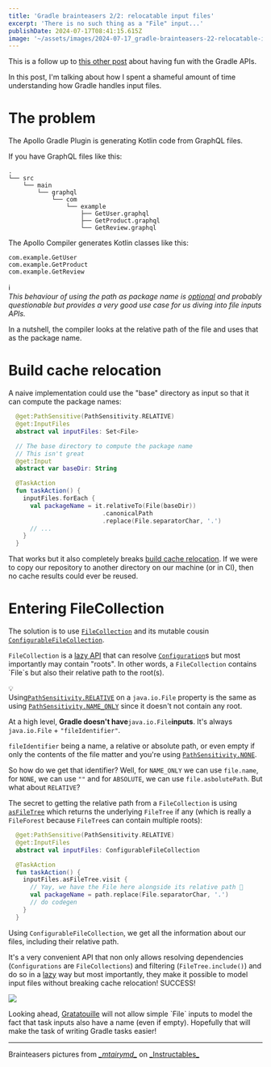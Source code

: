 ```yaml
---
title: 'Gradle brainteasers 2/2: relocatable input files'
excerpt: 'There is no such thing as a "File" input...'
publishDate: 2024-07-17T08:41:15.615Z
image: '~/assets/images/2024-07-17_gradle-brainteasers-22-relocatable-input-files/ab1225bf-d512-4938-bb11-c38413464a0c.webp'
---
```


This is a follow up to [this other post](https://blog.mbonnin.net/gradle-brainteasers-12-aggregating-artifacts) about having fun with the Gradle APIs.

In this post, I'm talking about how I spent a shameful amount of time understanding how Gradle handles input files.

# The problem

The Apollo Gradle Plugin is generating Kotlin code from GraphQL files.

If you have GraphQL files like this:

```plaintext
.
└── src
    └── main
        └── graphql
            └── com
                └── example
                    ├── GetUser.graphql
                    ├── GetProduct.graphql
                    └── GetReview.graphql
```

The Apollo Compiler generates Kotlin classes like this:

```plaintext
com.example.GetUser
com.example.GetProduct
com.example.GetReview
```

<div data-node-type="callout">
<div data-node-type="callout-emoji">ℹ</div>
<div data-node-type="callout-text"><em>This behaviour of using the path as package name is </em><a target="_blank" rel="noopener noreferrer nofollow" href="https://apollographql.github.io/apollo-kotlin/kdoc/apollo-gradle-plugin-external/com.apollographql.apollo.gradle.api/-service/package-names-from-file-paths.html" style="pointer-events: none"><em>optional</em></a><em> and probably questionable but provides a very good use case for us diving into file inputs APIs.</em></div>
</div>

In a nutshell, the compiler looks at the relative path of the file and uses that as the package name.

# Build cache relocation

A naive implementation could use the "base" directory as input so that it can compute the package names:

```kotlin
  @get:PathSensitive(PathSensitivity.RELATIVE)
  @get:InputFiles
  abstract val inputFiles: Set<File>

  // The base directory to compute the package name
  // This isn't great
  @get:Input
  abstract var baseDir: String

  @TaskAction
  fun taskAction() {
    inputFiles.forEach {
      val packageName = it.relativeTo(File(baseDir))
                          .canonicalPath
                          .replace(File.separatorChar, '.')
      // ...
    }
  }
```

That works but it also completely breaks [build cache relocation](https://docs.gradle.org/current/userguide/build_cache_concepts.html#relocatability). If we were to copy our repository to another directory on our machine (or in CI), then no cache results could ever be reused.

# Entering FileCollection

The solution is to use [`FileCollection`](https://docs.gradle.org/current/javadoc/org/gradle/api/file/FileCollection.html) and its mutable cousin [`ConfigurableFileCollection`](https://docs.gradle.org/current/javadoc/org/gradle/api/file/ConfigurableFileCollection.html).

`FileCollection` is a [lazy API](https://docs.gradle.org/current/userguide/lazy_configuration.html) that can resolve [`Configuration`](https://mbonnin.medium.com/actual-footage-of-different-kinds-of-gradle-configurations-9678bd681793)s but most importantly may contain "roots". In other words, a `FileCollection` contains \`File\`s but also their relative path to the root(s).

<div data-node-type="callout">
<div data-node-type="callout-emoji">💡</div>
<div data-node-type="callout-text">Using<a target="_blank" rel="noopener noreferrer nofollow" href="https://docs.gradle.org/current/javadoc/org/gradle/api/tasks/PathSensitivity.html#RELATIVE" style="pointer-events: none"><code>PathSensitivity.RELATIVE</code></a> on a <code>java.io.File</code> property is the same as using <a target="_blank" rel="noopener noreferrer nofollow" href="https://docs.gradle.org/current/javadoc/org/gradle/api/tasks/PathSensitivity.html#NAME_ONLY" style="pointer-events: none"><code>PathSensitivity.NAME_ONLY</code></a> since it doesn't not contain any root.</div>
</div>

At a high level, **Gradle doesn't have**`java.io.File`**inputs**. It's always `java.io.File` + `"fileIdentifier"`.

`fileIdentifier` being a name, a relative or absolute path, or even empty if only the contents of the file matter and you're using [`PathSensitivity.NONE`](https://docs.gradle.org/current/javadoc/org/gradle/api/tasks/PathSensitivity.html#NONE).

So how do we get that identifier? Well, for `NAME_ONLY` we can use `file.name`, for `NONE`, we can use `""` and for `ABSOLUTE`, we can use `file.asbolutePath`. But what about `RELATIVE`?

The secret to getting the relative path from a `FileCollection` is using [`asFileTree`](<https://docs.gradle.org/current/javadoc/org/gradle/api/file/FileCollection.html#getAsFileTree()>) which returns the underlying `FileTree` if any (which is really a `FileForest` because `FileTree`s can contain multiple roots):

```kotlin
  @get:PathSensitive(PathSensitivity.RELATIVE)
  @get:InputFiles
  abstract val inputFiles: ConfigurableFileCollection

  @TaskAction
  fun taskAction() {
    inputFiles.asFileTree.visit {
      // Yay, we have the File here alongside its relative path 🎉
      val packageName = path.replace(File.separatorChar, '.')
      // do codegen
    }
  }
```

Using `ConfigurableFileCollection`, we get all the information about our files, including their relative path.

It's a very convenient API that non only allows resolving dependencies (`Configurations` are `FileCollections`) and filtering (`FileTree.include()`) and do so in a [lazy](https://docs.gradle.org/current/userguide/lazy_configuration.html) way but most importantly, they make it possible to model input files without breaking cache relocation! SUCCESS!

![](https://cdn.hashnode.com/res/hashnode/image/upload/v1721037893936/f23ea5e9-1bd2-4b6e-8d08-13312133e60b.webp)

Looking ahead, [Gratatouille](https://github.com/GradleUp/gratatouille) will not allow simple \`File\` inputs to model the fact that task inputs also have a name (even if empty). Hopefully that will make the task of writing Gradle tasks easier!

---

Brainteasers pictures from _[\_mtairymd_](https://www.instructables.com/member/mtairymd/)_ on [\_Instructables_](https://www.instructables.com/Metal-Wire-Puzzle-Solutions/)
